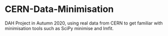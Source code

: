 # CERN-Data-Minimisation
DAH Project in Autumn 2020, using real data from CERN to get familiar with minimisation tools such as SciPy minimise and lmfit.

